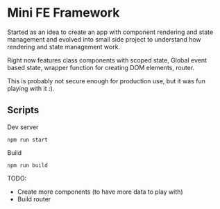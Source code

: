 # Mini FE Framework

Started as an idea to create an app with component rendering and state management and evolved into small side project to understand how rendering and state management work.

Right now features class components with scoped state, Global event based state, wrapper function for creating DOM elements, router.

This is probably not secure enough for production use, but it was fun playing with it :).

## Scripts

Dev server

```
npm run start
```

Build

```
npm run build
```

TODO:

- Create more components (to have more data to play with)
- Build router
